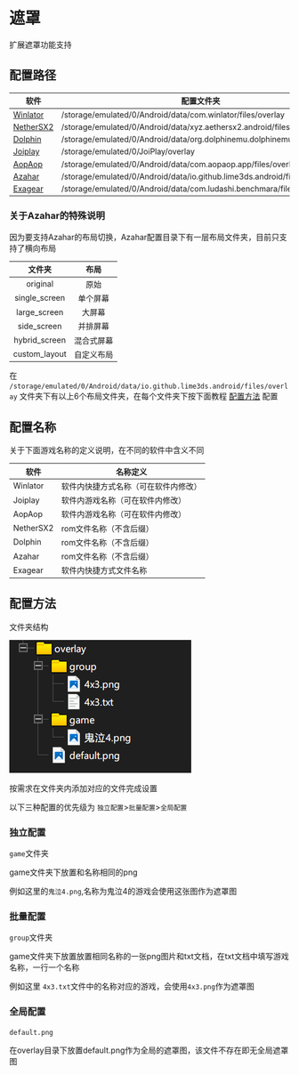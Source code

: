 # 遮罩

扩展遮罩功能支持

## 配置路径

| 软件                        | 配置文件夹                                                                    |
|---------------------------|--------------------------------------------------------------------------|
| [Winlator](Winlator.md)   | /storage/emulated/0/Android/data/com.winlator/files/overlay              |
| [NetherSX2](NetherSX2.md) | /storage/emulated/0/Android/data/xyz.aethersx2.android/files/overlay     |
| [Dolphin](Dolphin.md)     | /storage/emulated/0/Android/data/org.dolphinemu.dolphinemu/files/overlay |
| [Joiplay](JoiPlay.md)     | /storage/emulated/0/JoiPlay/overlay                                      |
| [AopAop](AopAop.md)       | /storage/emulated/0/Android/data/com.aopaop.app/files/overlay            |
| [Azahar](Azahar.md)       | /storage/emulated/0/Android/data/io.github.lime3ds.android/files/overlay |
| [Exagear](Exagear.md)     | /storage/emulated/0/Android/data/com.ludashi.benchmara/files/overlay     |

### 关于Azahar的特殊说明

因为要支持Azahar的布局切换，Azahar配置目录下有一层布局文件夹，目前只支持了横向布局

|      文件夹      |  布局   |
|:-------------:|:-----:|
|   original    |  原始   |
| single_screen | 单个屏幕  |
| large_screen  |  大屏幕  |
|  side_screen  | 并排屏幕  |
| hybrid_screen | 混合式屏幕 |
| custom_layout | 自定义布局 |

在 `/storage/emulated/0/Android/data/io.github.lime3ds.android/files/overlay`
文件夹下有以上6个布局文件夹，在每个文件夹下按下面教程 [配置方法](#配置方法) 配置

## 配置名称

关于下面游戏名称的定义说明，在不同的软件中含义不同

| 软件        | 名称定义               |
|-----------|--------------------|
| Winlator  | 软件内快捷方式名称（可在软件内修改） |
| Joiplay   | 软件内游戏名称（可在软件内修改）   |
| AopAop    | 软件内游戏名称（可在软件内修改）   |
| NetherSX2 | rom文件名称（不含后缀）      |
| Dolphin   | rom文件名称（不含后缀）      |
| Azahar    | rom文件名称（不含后缀）      |
| Exagear   | 软件内快捷方式文件名称        |

## 配置方法

文件夹结构

![文件树](image/tree.png)

按需求在文件夹内添加对应的文件完成设置

以下三种配置的优先级为 `独立配置`>`批量配置`>`全局配置`

### 独立配置

`game`文件夹

game文件夹下放置和名称相同的png

例如这里的`鬼泣4.png`,名称为鬼泣4的游戏会使用这张图作为遮罩图

### 批量配置

`group`文件夹

game文件夹下放置放置相同名称的一张png图片和txt文档，在txt文档中填写游戏名称，一行一个名称

例如这里 `4x3.txt`文件中的名称对应的游戏，会使用`4x3.png`作为遮罩图

### 全局配置

`default.png`

在overlay目录下放置default.png作为全局的遮罩图，该文件不存在即无全局遮罩图


